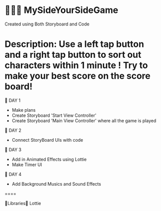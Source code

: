# 👩🏻‍💻 MySideYourSideGame

Created using Both Storyboard and Code 

Description: Use a left tap button and a right tap button to sort out characters within 1 minute ! Try to make your best score on the score board! 
======

🪷 DAY 1  
- Make plans 
- Create Storyboard 'Start View Controller'
- Create Storyboard 'Main View Controller' where all the game is played

🪷 DAY 2
- Connect StoryBoard UIs with code 

🪷 DAY 3
- Add in Animated Effects using Lottie
- Make Timer UI 

🪷 DAY 4
- Add Background Musics and Sound Effects

====

🌼Libraries🌼
Lottie
